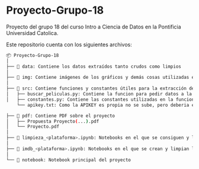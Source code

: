 # Proyecto-Grupo-18
Proyecto del grupo 18 del curso Intro a Ciencia de Datos en la Pontificia Universidad Catolica.

Este repositorio cuenta con los siguientes archivos:

```bash
📦 Proyecto-Grupo-18
│
├── 📂 data: Contiene los datos extraídos tanto crudos como limpios
│
├── 📂 img: Contiene imágenes de los gráficos y demás cosas utilizadas en el analisis
│
├── 📂 src: Contiene funciones y constantes útiles para la extracción de datos
│   ├── buscar_peliculas.py: Contiene la funcion para pedir datos a la API
│   ├── constantes.py: Contiene las constantes utilizadas en la funcion
    └── apikey.txt: Como la APIKEY es propia no se sube, pero deberia estar en esta carpeta

├── 📂 pdf: Contiene PDF sobre el proyecto
│   ├── Propuesta Proyecto(...).pdf
│   └── Proyecto.pdf
│
├── 📄 limpieza_<plataforma>.ipynb: Notebooks en el que se consiguen y limpian los datos de la API
│
├── 📄 imdb_<plataforma>.ipynb: Notebooks en el que se crean y limpian los csv de IMDB
│
└── 📄 notebook: Notebook principal del proyecto
